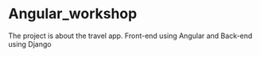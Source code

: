 # Angular_workshop

The project is about the travel app. Front-end using Angular and Back-end using Django
